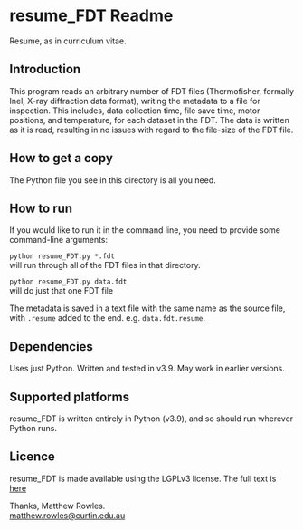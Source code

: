 # resume_FDT Readme

Resume, as in curriculum vitae.

## Introduction

This program reads an arbitrary number of FDT files (Thermofisher, formally Inel, X-ray diffraction data format), writing the metadata to a file for inspection. This includes, data collection time, file save time, motor positions, and temperature, for each dataset in the FDT. The data is written as it is read, resulting in no issues with regard to the file-size of the FDT file.


## How to get a copy

The Python file you see in this directory is all you need.


## How to run

If you would like to run it in the command line, you need to provide some command-line arguments:

`python resume_FDT.py *.fdt`<br />
will run through all of the FDT files in that directory.

`python resume_FDT.py data.fdt`<br />
will do just that one FDT file

The metadata is saved in a text file with the same name as the source file, with `.resume` added to the end. e.g. `data.fdt.resume`.


## Dependencies

Uses just Python. Written and tested in v3.9. May work in earlier versions.


## Supported platforms

resume_FDT is written entirely in Python (v3.9), and so should run wherever Python runs.


## Licence

resume_FDT is made available using the LGPLv3 license. The full text is [here](https://github.com/rowlesmr/diffract/blob/main/CIFtoSTR/LICENSE.LESSER)



Thanks, Matthew Rowles.<br />
matthew.rowles@curtin.edu.au
